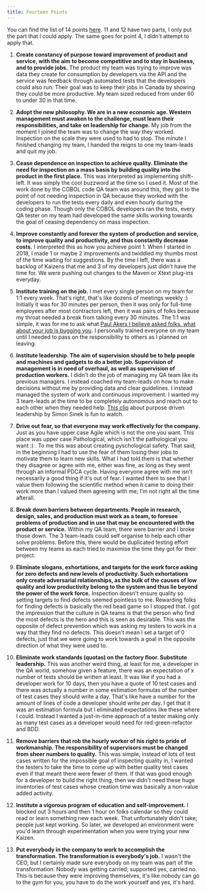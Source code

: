 ```yaml
---
title: Fourteen Points
---
```


You can find the list of 14 points [here](https://deming.org/explore/fourteen-points/). 
11 and 12 have two parts, I only put the part that I could apply.
The same goes for point 4, I didn't attempt to apply that.

1. **Create constancy of purpose toward improvement of product and service, with the aim to become competitive and to stay in business, and to provide jobs.** The product my team was trying to improve was data they create for consumption by developers via the API and the service was feedback through automated tests that the developers could also run. Their goal was to keep their jobs in Canada by showing they could be more productive. My team sized reduced from under 60 to under 30 in that time.

2. **Adopt the new philosophy. We are in a new economic age. Western management must awaken to the challenge, must learn their responsibilities, and take on leadership for change.** My job from the moment I joined the team was to change the way they worked. Inspection on the scale they were used to had to stop. The minute I finished changing my team, I handed the reigns to one my team-leads and quit my job.

3. **Cease dependence on inspection to achieve quality. Eliminate the need for inspection on a mass basis by building quality into the product in the first place.** This was interpreted as implementing shift-left. It was simply the cool buzzword at the time so I used it. Most of the work done by the COBOL code QA team was around this, they got to the point of not needing inspection in QA because they worked with the developers to run the tests every daily and even hourly during the coding phase. Though only the COBOL developers ran the tests, every QA tester on my team had developed the same skills working towards the goal of ceasing dependency on mass inspection.

5. **Improve constantly and forever the system of production and service, to improve quality and productivity, and thus constantly decrease costs.** I interpreted this as how you achieve point 1. When I started in 2018, I made 1 or maybe 2 improvements and twiddled my thumbs most of the time waiting for suggestions. By the time I left, there was a backlog of Kaizens that me and 3 of my developers just didn't have the time for. We were pushing out changes to the Maven or Xtext plug-ins everyday.

6. **Institute training on the job.** I met every single person on my team for 1:1 every week. That's right, that's like dozens of meetings weekly :) Initially it was for 30 minutes per person, then it was only for full-time employees after most contractors left, then it was pairs of folks because my throat needed a break from talking every 30 minutes. The 1:1 was simple, it was for me to ask what [Paul Akers I believe asked folks, what about your job is bugging you](https://paulakers.net/2011/general/fix-what-bugs-you). I personally trained everyone on my team until I needed to pass on the responsibility to others as I planned on leaving.

7. **Institute leadership. The aim of supervision should be to help people and machines and gadgets to do a better job. Supervision of management is in need of overhaul, as well as supervision of production workers.** I didn't do the job of managing my QA team like its previous managers. I instead coached my team-leads on how to make decisions without me by providing data and clear guidelines. I instead managed the system of work and continuous improvement. I wanted my 3 team-leads at the time to be completely autonomous and reach out to each other when they needed help. [This clip](https://www.youtube.com/watch?v=PhuKJWm1_fQ) about purpose driven leadership by Simon Sinek is fun to watch.

8. **Drive out fear, so that everyone may work effectively for the company.** Just as you have upper case Agile which is not the one you want. This place was upper case Pathological, which isn't the pathological you want :) . To me this was about creating pyschological safety. That said, in the beginning I had to use the fear of them losing their jobs to motivate them to learn new skills. What I had told them is that whether they disagree or agree with me, either was fine, as long as they went through an informal PDCA cycle. Having everyone agree with me isn't necessarily a good thing if it's out of fear. I wanted them to see that I value them following the scientific method when it came to doing their work more than I valued them agreeing with me; I'm not right all the time afterall.

9. **Break down barriers between departments. People in research, design, sales, and production must work as a team, to foresee problems of production and in use that may be encountered with the product or service.** Within my QA team, there were barrier and I broke those down. The 3 team-leads could self organise to help each other solve problems. Before this, there would be duplicated testing effort between my teams as each tried to maximise the time they got for their project.

10. **Eliminate slogans, exhortations, and targets for the work force asking for zero defects and new levels of productivity. Such exhortations only create adversarial relationships, as the bulk of the causes of low quality and low productivity belong to the system and thus lie beyond the power of the work force.** Inspection doesn't ensure quality so setting targets to find defects seemed pointless to me. Rewarding folks for finding defects is basically the red bead game so I stopped that. I got the impression that the culture in QA teams is that the person who find the most defects is the hero and this is seen as desirable. This was the opposite of defect prevention which was asking my testers to work in a way that they find no defects. This doesn't mean I set a target of 0 defects, just that we were going to work towards a goal in the opposite direction of what they were used to.

11. **Eliminate work standards (quotas) on the factory floor. Substitute leadership.** This was another weird thing, at least for me, a developer in the QA world, somehow given a feature, there was an expectation of x number of tests should be written at least. It was like if you had a developer work for 10 days, then you have a quote of 10 test cases and there was actually a number in some estimation formulas of the number of test cases they should write a day. That's like have a number for the amount of lines of code a developer should write per day. I get that it was an estimation formula but I eliminated expectations like these where I could. Instead I wanted a just-in-time approach of a tester making only as many test cases as a developer would need for red-green-refactor and BDD.

12. **Remove barriers that rob the hourly worker of his right to pride of workmanship. The responsibility of supervisors must be changed from sheer numbers to quality.**
This was simple, instead of lots of test cases written for the impossible goal of inspecting quality in, I wanted the testers to take the time to come up with better quality test cases even if that meant there were fewer of them. If that was good enough for a developer to build the right thing, then we didn't need these huge inventories of test cases whose creation time was basically a non-value added activity.

13. **Institute a vigorous program of education and self-improvement.** I blocked out 3 hours and then 1 hour on folks calendar so they could read or learn something new each week. That unfortunately didn't take; people just kept working. So later, we developed an environment were you'd learn through experimentation when you were trying your new Kaizen.

14. **Put everybody in the company to work to accomplish the transformation. The transformation is everybody's job.**
I wasn't the CEO, but I certainly made sure everybody on my team was part of the transformation. Nobody was getting carried; supported yes, carried no. This is because they were improving themselves, it's like nobody can go to the gym for you, you have to do the work yourself and yes, it's hard.